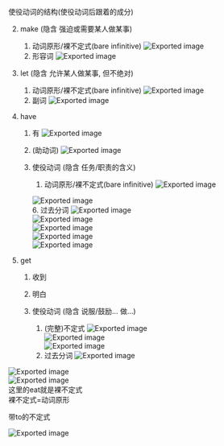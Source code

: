 


使役动词的结构(使役动词后跟着的成分)

2. make (隐含 强迫或需要某人做某事)
    
    1. 动词原形/裸不定式(bare infinitive)
    ![Exported image](Exported%20image%2020250512104552-0.png)  
    4. 形容词
    ![Exported image](Exported%20image%2020250512104554-1.png)  
    
3. let (隐含 允许某人做某事, 但不绝对)
    
    1. 动词原形/裸不定式(bare infinitive)
    ![Exported image](Exported%20image%2020250512104556-2.png)  
    4. 副词
    ![Exported image](Exported%20image%2020250512104557-3.png)  
    
4. have
    
    1. 有
    ![Exported image](Exported%20image%2020250512104559-4.png)  
    4. (助动词)
    ![Exported image](Exported%20image%2020250512104600-5.png)  
    7. 使役动词 (隐含 任务/职责的含义)
        
        1. 动词原形/裸不定式(bare infinitive)
        ![Exported image](Exported%20image%2020250512104602-6.png)
        
        ![Exported image](Exported%20image%2020250512104607-7.png)  
        6. 过去分词
        ![Exported image](Exported%20image%2020250512104609-8.png)  
        ![Exported image](Exported%20image%2020250512104611-9.png)  
        ![Exported image](Exported%20image%2020250512104613-10.png)  
        ![Exported image](Exported%20image%2020250512104615-11.png)  
        ![Exported image](Exported%20image%2020250512104616-12.png)  
        
5. get
    
    1. 收到
    2. 明白
    3. 使役动词 (隐含 说服/鼓励… 做…)
        
        1. (完整)不定式
        ![Exported image](Exported%20image%2020250512104618-13.png)  
        ![Exported image](Exported%20image%2020250512104623-14.png)  
        ![Exported image](Exported%20image%2020250512104625-15.png)  
        8. 过去分词
        ![Exported image](Exported%20image%2020250512104627-16.png)
                  
![Exported image](Exported%20image%2020250512104629-17.png)  
![Exported image](Exported%20image%2020250512104631-18.png)      
这里的eat就是裸不定式  
裸不定式=动词原形

带to的不定式

![Exported image](Exported%20image%2020250512104633-19.png)